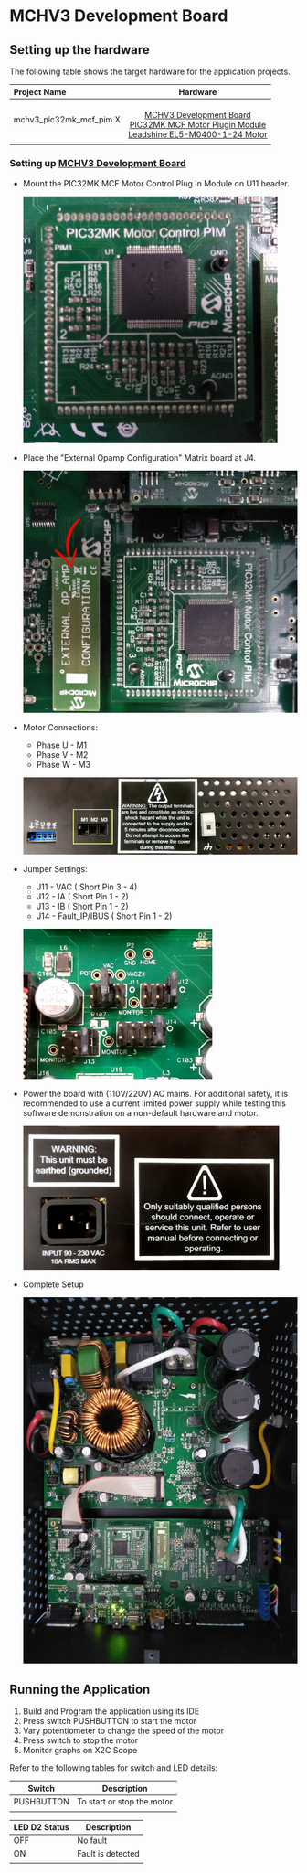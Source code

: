 # MCHV3 Development Board
## Setting up the hardware

The following table shows the target hardware for the application projects.

| Project Name| Hardware |
|:---------|:---------:|
| mchv3_pic32mk_mcf_pim.X |<br>[MCHV3 Development Board](https://www.microchip.com/developmenttools/ProductDetails/dm330023-3)<br>[PIC32MK MCF Motor Plugin Module](https://www.microchip.com/developmenttools/ProductDetails/ma320024)<br>[Leadshine EL5-M0400-1-24 Motor](https://www.microchip.com/developmenttools/ProductDetails/AC300025) 
|||

### Setting up [MCHV3 Development Board](https://www.microchip.com/developmenttools/ProductDetails/dm330023-3)

- Mount the PIC32MK MCF Motor Control Plug In Module on U11 header. 

    ![PIM Install](images/mchv3/pic32mk_mcf_pim.png)

- Place the "External Opamp Configuration" Matrix board at J4.

    ![External OPAMP](images/mchv3/mchv3_external_opamp.bmp)

- Motor Connections: 
    - Phase U - M1 
    - Phase V - M2 
    - Phase W - M3

    ![Motor Connections](images/mchv3/motor_connections_mchv3.png)

- Jumper Settings: 
    - J11 - VAC ( Short Pin 3 - 4)
    - J12 - IA ( Short Pin 1 - 2)
    - J13 - IB ( Short Pin 1 - 2)
    - J14 - Fault_IP/IBUS ( Short Pin 1 - 2)

    ![jumper Settings](images/mchv3/pic32mk_mchv3_jumper_settings.png)

- Power the board with (110V/220V) AC mains. For additional safety, it is recommended to use a current limited power supply while testing this software demonstration on a non-default hardware and motor. 

    ![jumper Settings](images/mchv3/mchv3_ac_mains.png)

- Complete Setup

    ![Setup](images/mchv3/mchv3_pic32mk_complete_setup.png)

## Running the Application

1. Build and Program the application using its IDE
2. Press switch PUSHBUTTON to start the motor
3. Vary potentiometer to change the speed of the motor
4. Press switch to stop the motor
5. Monitor graphs on X2C Scope

Refer to the following tables for switch and LED details:

| Switch | Description |
|------|----------------|
| PUSHBUTTON | To start or stop the motor |
||

| LED D2 Status | Description |
|------|----------------|
| OFF  | No fault  |
| ON   | Fault is detected  |
||
